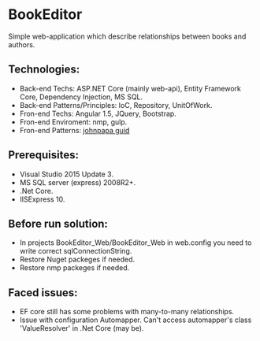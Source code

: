 # BookEditor

Simple web-application which describe relationships between books and authors.

## Technologies: 
 - Back-end Techs: ASP.NET Core (mainly web-api), Entity Framework Core, Dependency Injection, MS SQL.
 - Back-end Patterns/Principles: IoC, Repository, UnitOfWork.
 - Fron-end Techs: Angular 1.5, JQuery, Bootstrap.
 - Fron-end Enviroment: nmp, gulp.
 - Fron-end Patterns: [johnpapa guid](https://github.com/johnpapa/angular-styleguide/blob/master/a1/README.md)

## Prerequisites:
 - Visual Studio 2015 Update 3. 
 - MS SQL server (express) 2008R2+.
 - .Net Core.
 - IISExpress 10.

## Before run solution:
 - In projects BookEditor_Web/BookEditor_Web in web.config you need to write correct sqlConnectionString.
 - Restore Nuget packeges if needed.
 - Restore nmp packeges if needed.
 
## Faced issues:
 - EF core still has some problems with many-to-many relationships.
 - Issue with configuration Automapper. Can't access automapper's class 'ValueResolver' in .Net Core (may be).
